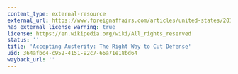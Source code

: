 ```yaml
---
content_type: external-resource
external_url: https://www.foreignaffairs.com/articles/united-states/2013-10-15/accepting-austerity
has_external_license_warning: true
license: https://en.wikipedia.org/wiki/All_rights_reserved
status: ''
title: 'Accepting Austerity: The Right Way to Cut Defense'
uid: 364afbc4-c952-4151-92c7-66a71e18bd64
wayback_url: ''
---
```


